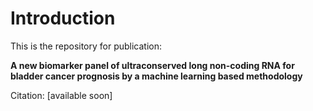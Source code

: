 # Introduction

This is the repository for publication: 

**A new biomarker panel of ultraconserved long non-coding RNA for bladder cancer prognosis by a machine learning based methodology**


Citation: [available soon]

